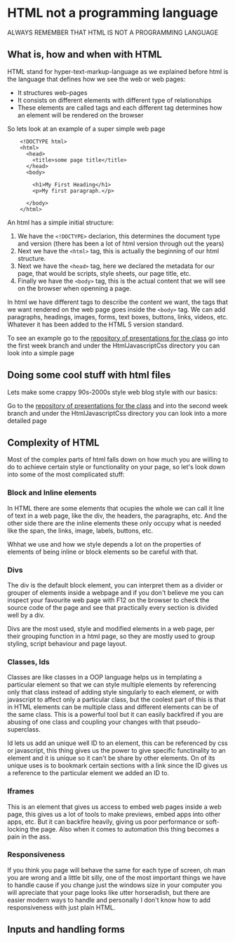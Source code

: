 # HTML not a programming language

ALWAYS REMEMBER THAT HTML IS NOT A PROGRAMMING LANGUAGE

## What is, how and when with HTML

HTML stand for hyper-text-markup-language as we explained before html is the language that defines how we see the web or web pages:

- It structures web-pages
- It consists on different elements with different type of relationships
- These elements are called tags and each different tag determines how an element will be rendered on the browser

So lets look at an example of a super simple web page

```html,editable
    <!DOCTYPE html>
    <html>
      <head>
        <title>some page title</title>
      </head>
      <body>

        <h1>My First Heading</h1>
        <p>My first paragraph.</p>

      </body>
    </html> 
  ```

An html has a simple initial structure:

1. We have the ``<!DOCTYPE>`` declarion, this determines the document type and version (there has been a lot of html version through out the years)
2. Next we have the ``<html>`` tag, this is actually the beginning of our html structure.
3. Next we have the ``<head>`` tag, here we declared the metadata for our page, that would be scripts, style sheets, our page title, etc.
4. Finally we have the ``<body>`` tag, this is the actual content that we will see on the browser when openning a page.

In html we have different tags to describe the content we want, the tags that we want rendered on the web page goes inside the ``<body>`` tag.
We can add paragraphs, headings, images, forms, text boxes, buttons, links, videos, etc. Whatever it has been added to the HTML 5 version standard.

To see an example go to the [repository of presentations for the class](https://github.com/Robinthatdoesnotsuck/ClassPresentations) go into the first week branch
and under the HtmlJavascriptCss directory you can look into a simple page

## Doing some cool stuff with html files

Lets make some crappy 90s-2000s style web blog style with our basics:

Go to the [repository of presentations for the class](https://github.com/Robinthatdoesnotsuck/ClassPresentations) and into the second week branch and under the HtmlJavascriptCss directory
you can look into a more detailed page

## Complexity of HTML

Most of the complex parts of html falls down on how much you are willing to do to achieve certain style or functionality on your page, so let's look down into some of the most complicated stuff:

### Block and Inline elements

In HTML there are some elements that ocupies the whole we can call it line of text in a web page, like the div, the headers, the paragraphs, etc.
And the other side there are the inline elements these only occupy what is needed like the span, the links, image, labels, buttons, etc.

Whhat we use and how we style depends a lot on the properties of elements of being inline or block elements so be careful with that.

### Divs

The div is the default block element, you can interpret them as a divider or grouper of elements inside a webpage and if you don't believe me you can inspect your favourite web page with F12 on the browser to check the source code of the page and see that practically every section is divided well by a div.

Divs are the most used, style and modified elements in a web page, per their grouping function in a html page, so they are mostly used to group styling, script behaviour and page layout.

### Classes, Ids

Classes are like classes in a OOP language helps us in templating a particular element so that we can style multiple elements by referencing only that class instead of adding style singularly to each element, or with javascript to affect only a particular class, but the coolest part of this is that in HTML elements can be multiple class and different elements can be of the same class. This is a powerful tool but it can easily backfired if you are abusing of one class and coupling your changes with that pseudo-superclass.

Id lets us add an unique well ID to an element, this can be referenced by css or javascript, this thing gives us the power to give specific functinality to an element and it is unique so it can't be share by other elements. On of its unique uses is to bookmark certain sections with a link since the ID gives us a reference to the particular element we added an ID to.

### Iframes

This is an element that gives us access to embed web pages inside a web page, this gives us a lot of tools to make previews, embed apps into other apps, etc. But it can backfire heavily, giving us poor performance or soft-locking the page. Also when it comes to automation this thing becomes a pain in the ass.

### Responsiveness

If you think you page will behave the same for each type of screen, oh man you are wrong and a little bit silly, one of the most important things we have to handle cause if you change just the windows size in your computer you will apreciate that your page looks like utter horseradish, but there are easier modern ways to handle and personally I don't know how to add responsiveness with just plain HTML.

## Inputs and handling forms
